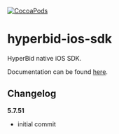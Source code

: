 [![CocoaPods](https://img.shields.io/cocoapods/v/HyperBidiOS.svg)](https://cocoapods.org/pods/HyperBidiOS)

hyperbid-ios-sdk
================

HyperBid native iOS SDK.

Documentation can be found [here](https://docs.hyperbid.com/#/en-us/ios/GetStarted/HyperBid_Get_Started).

Changelog
---------
<!--(CHANGELOG_TOP)-->
**5.7.51**
* initial commit

